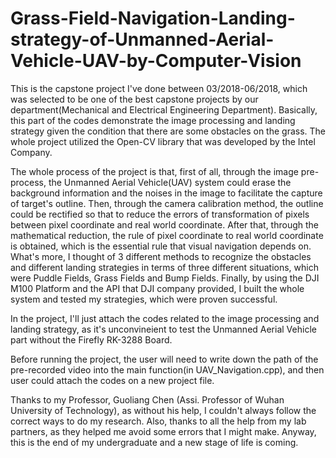 # Grass-Field-Navigation-Landing-strategy-of-Unmanned-Aerial-Vehicle-UAV-by-Computer-Vision
This is the capstone project I've done between 03/2018-06/2018, which was selected to be one of the best capstone projects by our department(Mechanical and Electrical Engineering Department). Basically, this part of the codes demonstrate the image processing and landing strategy given the condition that there are some obstacles on the grass. The whole project utilized the Open-CV library that was developed by the Intel Company.

The whole process of the project is that, first of all, through the image pre-process, the Unmanned Aerial Vehicle(UAV) system could erase the background information and the noises in the image to facilitate the capture of target's outline. Then, through the camera calibration method, the outline could be rectified so that to reduce the errors of transformation of pixels between pixel coordinate and real world coordinate. After that, through the mathematical reduction, the rule of pixel coordinate to real world coordinate is obtained, which is the essential rule that visual navigation depends on. What's more, I thought of 3 different methods to recognize the obstacles and different landing strategies in terms of three different situations, which were Puddle Fields, Grass Fields and Bump Fields. Finally, by using the DJI M100 Platform and the API that DJI company provided, I built the whole system and tested my strategies, which were proven successful.
 
In the project, I'll just attach the codes related to the image processing and landing strategy, as it's unconvineient to test the Unmanned Aerial Vehicle part without the Firefly RK-3288 Board. 
 
Before running the project, the user will need to write down the path of the pre-recorded video into the main function(in UAV_Navigation.cpp), and then user could attach the codes on a new project file.
 
Thanks to my Professor, Guoliang Chen (Assi. Professor of Wuhan University of Technology), as without his help, I couldn't always follow the correct ways to do my research. Also, thanks to all the help from my lab partners, as they helped me avoid some errors that I might make. Anyway, this is the end of my undergraduate and a new stage of life is coming. 

